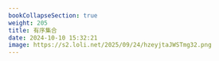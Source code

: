 ```yaml
---
bookCollapseSection: true
weight: 205
title: 有序集合
date: 2024-10-10 15:32:21
image: https://s2.loli.net/2025/09/24/hzeyjtaJWSTmg32.png
---
```

